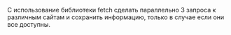 С использование библиотеки fetch сделать параллельно 3 запроса к различным сайтам и сохранить информацию, только в случае если они все доступны.
